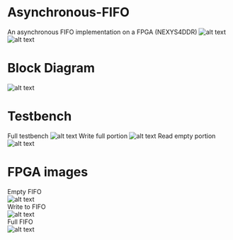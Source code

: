 # Asynchronous-FIFO
An asynchronous FIFO implementation on a FPGA (NEXYS4DDR) 
![alt text](https://github.com/SnrNotHere16/Asynchronous-FIFO/blob/main/Images/Title.PNG)
![alt text](https://github.com/SnrNotHere16/Asynchronous-FIFO/blob/main/Images/210255.jpg)
# Block Diagram 
![alt text](https://github.com/SnrNotHere16/Asynchronous-FIFO/blob/main/Images/AsyncFIFOBlock.jpg)
# Testbench 
Full testbench 
![alt text](https://github.com/SnrNotHere16/Asynchronous-FIFO/blob/main/Images/FullTestbench.PNG)
Write full portion 
![alt text](https://github.com/SnrNotHere16/Asynchronous-FIFO/blob/main/Images/WriteFullTBPortion.PNG)
Read empty portion 
![alt text](https://github.com/SnrNotHere16/Asynchronous-FIFO/blob/main/Images/ReadEmptyTBPortion.PNG)
# FPGA images 
Empty FIFO <br/>
![alt text](https://github.com/SnrNotHere16/Asynchronous-FIFO/blob/main/Images/210257.jpg) <br/>
Write to FIFO <br/>
![alt text](https://github.com/SnrNotHere16/Asynchronous-FIFO/blob/main/Images/210256.jpg) <br/>
Full FIFO <br/>
![alt text](https://github.com/SnrNotHere16/Asynchronous-FIFO/blob/main/Images/210253.jpg)



